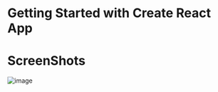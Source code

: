 # Getting Started with Create React App

# ScreenShots

![image](https://user-images.githubusercontent.com/96978184/212529647-9812ecd0-9247-4f56-ac04-ed5a23ca3c72.png)

